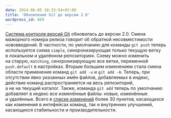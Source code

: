```yaml
---
date: 2014-06-05 10:33:54+03:00
title: 'Обновление Git до версии 2.0'
wordpress_id: 869
---
```


[Система контроля версий Git](http://gitscm.com) обновилась до версии 2.0. Смена мажорного номера релиза говорит об обратной несовместимости нововведений. В частности, по умолчанию для команды `git push` теперь используется схема `simple`, синхронизирующая только текущую ветку в локальном и удалённом репозиториях. Схему можно изменить на старую, `matching`, синхронизирующую все ветки, переменной `push.default` в настройках. Вторым большим изменением стала смена области применения команд `git add -u` и `git add -A`. Теперь, при отсутствии явно указанных имён файлов, добавляемых в индекс, действие команд распространяется на весь репозиторий, а не на текущий каталог. Также, команда `git add` теперь по умолчанию добавляет в индекс все изменённые файлы: новые, изменённые и удалённые. Всего в [списке изменений](https://github.com/git/git/blob/v2.0.0/Documentation/RelNotes/2.0.0.txt) более 30 пунктов, касающихся как изменения в интефейсах команд, так и внутренних улучшений, касающихся стабильности и производительности.
